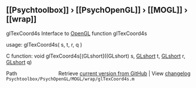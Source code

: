 ## [[Psychtoolbox]] &#8250; [[PsychOpenGL]] &#8250; [[MOGL]] &#8250; [[wrap]]

glTexCoord4s  Interface to [OpenGL](OpenGL) function glTexCoord4s  
  
usage:  glTexCoord4s( s, t, r, q )  
  
C function:  void glTexCoord4s[(GLshort]((GLshort) s, [GLshort](GLshort) t, [GLshort](GLshort) r, [GLshort](GLshort) q)  




<div class="code_header" style="text-align:right;">
  <span style="float:left;">Path&nbsp;&nbsp;</span> <span class="counter">Retrieve <a href=
  "https://raw.github.com/Psychtoolbox-3/Psychtoolbox-3/beta/Psychtoolbox/PsychOpenGL/MOGL/wrap/glTexCoord4s.m">current version from GitHub</a> | View <a href=
  "https://github.com/Psychtoolbox-3/Psychtoolbox-3/commits/beta/Psychtoolbox/PsychOpenGL/MOGL/wrap/glTexCoord4s.m">changelog</a></span>
</div>
<div class="code">
  <code>Psychtoolbox/PsychOpenGL/MOGL/wrap/glTexCoord4s.m</code>
</div>

